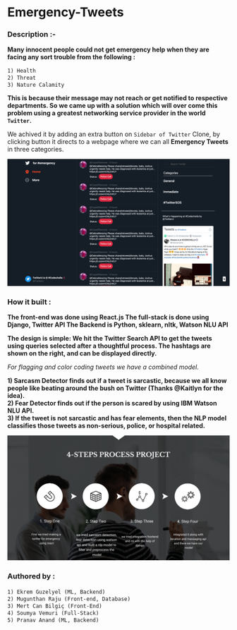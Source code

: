 # Emergency-Tweets

### Description :-

**Many innocent people could not get emergency help when they are facing any sort trouble from the following :**

    1) Health
    2) Threat
    3) Nature Calamity

**This is because their message may not reach or get notified to respective departments. So we came up with a solution which will over come this problem using a greatest networking service provider in the world `Twitter`.**

We achived it by adding an extra button on `Sidebar of Twitter` Clone, by clicking button it directs to a webpage where we can all **Emergency Tweets** in three categories.

<img src="https://github.com/Mugunthanraju/Emergency-Tweets/blob/main/ScreenShot/image.png" alt="Twitter Application" >

### How it built :

**The front-end was done using React.js The full-stack is done using Django, Twitter API The Backend is Python, sklearn, nltk, Watson NLU API**

**The design is simple: We hit the Twitter Search API to get the tweets using queries selected after a thoughtful process. The hashtags are shown on the right, and can be displayed directly.**

*For flagging and color coding tweets we have a combined model.*

**1) Sarcasm Detector finds out if a tweet is sarcastic, because we all know people like beating around the bush on Twitter (Thanks @Kaitlyn for the idea).**
<br>
**2) Fear Detector finds out if the person is scared by using IBM Watson NLU API.**
<br>
**3) If the tweet is not sarcastic and has fear elements, then the NLP model classifies those tweets as non-serious, police, or hospital related.**


<img src="https://github.com/Mugunthanraju/Emergency-Tweets/blob/main/ScreenShot/Steps.jpg" alt="Twitter Application" >


### Authored by : 

    1) Ekrem Guzelyel (ML, Backend)
    2) Mugunthan Raju (Front-end, Database)
    3) Mert Can Bilgiç (Front-End)
    4) Soumya Vemuri (Full-Stack)
    5) Pranav Anand (ML, Backend)
